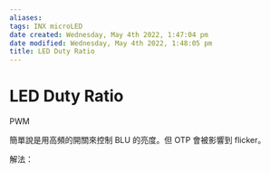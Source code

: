 ```yaml
---
aliases: 
tags: INX microLED
date created: Wednesday, May 4th 2022, 1:47:04 pm
date modified: Wednesday, May 4th 2022, 1:48:05 pm
title: LED Duty Ratio
---
```


# LED Duty Ratio

PWM

簡單說是用高頻的開關來控制 BLU 的亮度。但 OTP 會被影響到 flicker。

解法：